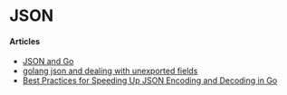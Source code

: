 # JSON

#### Articles
* [JSON and Go](https://blog.golang.org/json-and-go)
* [golang json and dealing with unexported fields](http://stackoverflow.com/questions/11126793/golang-json-and-dealing-with-unexported-fields)
* [Best Practices for Speeding Up JSON Encoding and Decoding in Go](https://yalantis.com/blog/speed-up-json-encoding-decoding/)
